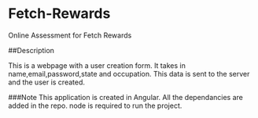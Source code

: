 # Fetch-Rewards
Online Assessment for Fetch Rewards

##Description

This is a webpage with a user creation form.
It takes in name,email,password,state and occupation.
This data is sent to the server and the user is created.


###Note
This application is created in Angular.
All the dependancies are added in the repo.
node is required to run the project.

